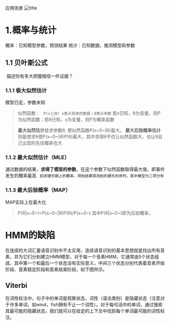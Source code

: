 应用场景
![title](https://i.loli.net/2019/05/25/5ce8eea75b67c76798.jpg)

# 1.概率与统计
概率：已知模型参数，预测结果
统计：已知数据，推测模型和参数
## 1.1 贝叶斯公式
 描述你有多大把握相信一件证据？

### 1.1.1 极大似然估计
模型已定，参数未知
>  似然函数：
``` P(x|θ) x表示具体的数据；θ表示参数```
若x已知，θ为变量，则P为似然函数；若θ已知，x为变量，则P为概率函数

> **最大似然估计**是求参数θ, 使似然函数P(x~0~|θ)最大。
**最大后验概率估计**则是想求θ使P(x~0~|θ)P(θ)最大，其中求得θ不仅让似然函数大，也让θ自己出现的先验概率也大

### 1.1.2 最大似然估计（MLE）
通过数据的结果，**求得了模型的参数**，在这个参数下似然函数取得最大值，即事件发生的概率最高 ``` 如求硬币朝上的概率，得到结果观测到的硬币的序列，其中模型为二项分布```

### 1.1.3 最大后验概率（MAP）
MAP实际上在最大化
> P(θ|x~0~)=P(x~0~|θ)P(θ)/P(x~0~) 其中P(θ|x~0~)即为后验概率，

# HMM的缺陷
在连续的大词汇量语音识别中不太实用，连续语音识别的基本思想就是找出所有音素，并为它们分别建立HMM模型，对于每一个音素HMM，它通常由5个状态组成，其中第一个和最后一个状态没有实际意义，中间三个状态分别代表着音素开始阶段、音素稳定阶段和音素结束阶段，如下图所示。
## Viterbi
在词性标注中，句子中的单词是观察状态，词性（语法类别）是隐藏状态（注意对于许多单词，如wind，fish拥有不止一个词性）。对于每句话中的单词，通过搜索其最可能的隐藏状态，我们就可以在给定的上下文中找到每个单词最可能的词性标注。


